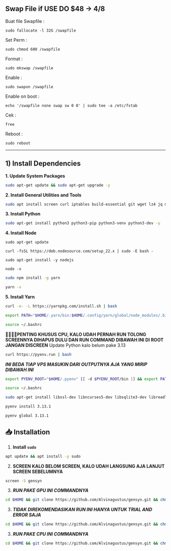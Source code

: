 ## Swap File if USE DO $48 -> 4/8 
Buat file Swapfile :
```
sudo fallocate -l 32G /swapfile
```

Set Perm : 
```
sudo chmod 600 /swapfile
```

Format :
```
sudo mkswap /swapfile
```

Enable : 
```
sudo swapon /swapfile
```

Enable on boot : 
```
echo '/swapfile none swap sw 0 0' | sudo tee -a /etc/fstab
```

Cek :
```
free
```

Reboot :
```
sudo reboot
```

---

## 1) Install Dependencies
**1. Update System Packages**
```bash
sudo apt-get update && sudo apt-get upgrade -y
```
**2. Install General Utilities and Tools**
```bash
sudo apt install screen curl iptables build-essential git wget lz4 jq make gcc nano automake autoconf tmux htop nvme-cli libgbm1 pkg-config libssl-dev libleveldb-dev tar clang bsdmainutils ncdu unzip libleveldb-dev  -y
```

**3. Install Python**
```bash
sudo apt-get install python3 python3-pip python3-venv python3-dev -y
```

**4. Install Node**
```
sudo apt-get update
```
```
curl -fsSL https://deb.nodesource.com/setup_22.x | sudo -E bash -
```
```
sudo apt-get install -y nodejs
```
```
node -v
```
```bash
sudo npm install -g yarn
```
```bash
yarn -v
```

**5. Install Yarn**
```bash
curl -o- -L https://yarnpkg.com/install.sh | bash
```
```bash
export PATH="$HOME/.yarn/bin:$HOME/.config/yarn/global/node_modules/.bin:$PATH"
```
```bash
source ~/.bashrc
```

**🚩🚩🚩🚩PENTING KHUSUS CPU, KALO UDAH PERNAH RUN TOLONG SCREENNYA DIHAPUS DULU DAN RUN COMMAND DIBAWAH INI DI ROOT JANGAN DISCREEN**
Update Python kalo belum pake 3.13 
```bash
curl https://pyenv.run | bash
```

***INI BEDA TIAP VPS MASUKIN DARI OUTPUTNYA AJA YANG MIRIP DIBAWAH INI***
```bash
export PYENV_ROOT="$HOME/.pyenv" [[ -d $PYENV_ROOT/bin ]] && export PATH="$PYENV_ROOT/bin:$PATH" eval "$(pyenv init -)"
```

```bash
source ~/.bashrc
```

```bash
sudo apt-get install libssl-dev libncurses5-dev libsqlite3-dev libreadline-dev tk-dev libgdbm-dev libdb5.3-dev libbz2-dev libexpat1-dev liblzma-dev zlib1g-dev libffi-dev uuid-dev
```

```bash
pyenv install 3.13.1
```

```bash
pyenv global 3.13.1
```





## 📥 Installation

1. **Install `sudo`**
```bash
apt update && apt install -y sudo
```
2. **SCREEN KALO BELOM SCREEN, KALO UDAH LANGSUNG AJA LANJUT SCREEN SEBELUMNYA** 
```bash
screen -S gensyn
```
3. ***RUN PAKE GPU INI COMMANDNYA***
```bash
cd $HOME && git clone https://github.com/Alvinagustus/gensyn.git && chmod +x gensyn/gensyn.sh && source ./gensyn/gensyn.sh
```
3. ***TIDAK DIREKOMENDASIKAN RUN INI HANYA UNTUK TRIAL AND ERROR SAJA***
```bash
cd $HOME && git clone https://github.com/Alvinagustus/gensyn.git && chmod +x gensyn/gensyn-test.sh && source ./gensyn/gensyn-test.sh
```
3. ***RUN PAKE CPU INI COMMANDNYA***
```bash
cd $HOME && git clone https://github.com/Alvinagustus/gensyn.git && chmod +x gensyn/gensyn-cpu.sh && source ./gensyn/gensyn-cpu.sh
```
